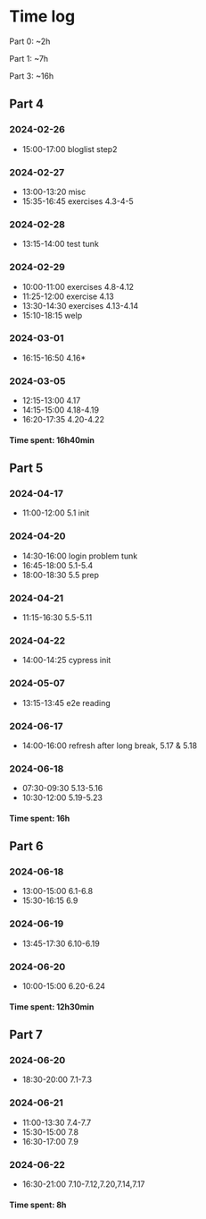 # Time log

Part 0: ~2h

Part 1: ~7h

Part 3: ~16h

## Part 4

### 2024-02-26

- 15:00-17:00     bloglist step2

### 2024-02-27

- 13:00-13:20     misc
- 15:35-16:45     exercises 4.3-4-5

### 2024-02-28

- 13:15-14:00     test tunk

### 2024-02-29

- 10:00-11:00     exercises 4.8-4.12
- 11:25-12:00     exercise 4.13
- 13:30-14:30     exercises 4.13-4.14
- 15:10-18:15     welp

### 2024-03-01

- 16:15-16:50     4.16*

### 2024-03-05

- 12:15-13:00     4.17
- 14:15-15:00     4.18-4.19
- 16:20-17:35     4.20-4.22

#### Time spent: 16h40min

## Part 5

### 2024-04-17

- 11:00-12:00   5.1 init

### 2024-04-20

- 14:30-16:00   login problem tunk
- 16:45-18:00   5.1-5.4
- 18:00-18:30   5.5 prep

### 2024-04-21

- 11:15-16:30   5.5-5.11

### 2024-04-22

- 14:00-14:25   cypress init

### 2024-05-07

- 13:15-13:45   e2e reading

### 2024-06-17

- 14:00-16:00   refresh after long break, 5.17 & 5.18

### 2024-06-18

- 07:30-09:30   5.13-5.16
- 10:30-12:00   5.19-5.23

#### Time spent: 16h

## Part 6

### 2024-06-18

- 13:00-15:00   6.1-6.8
- 15:30-16:15   6.9

### 2024-06-19

- 13:45-17:30   6.10-6.19

### 2024-06-20

- 10:00-15:00   6.20-6.24

#### Time spent: 12h30min

## Part 7

### 2024-06-20

- 18:30-20:00   7.1-7.3

### 2024-06-21

- 11:00-13:30   7.4-7.7
- 15:30-15:00   7.8
- 16:30-17:00   7.9

### 2024-06-22

- 16:30-21:00   7.10-7.12,7.20,7.14,7.17

#### Time spent: 8h
